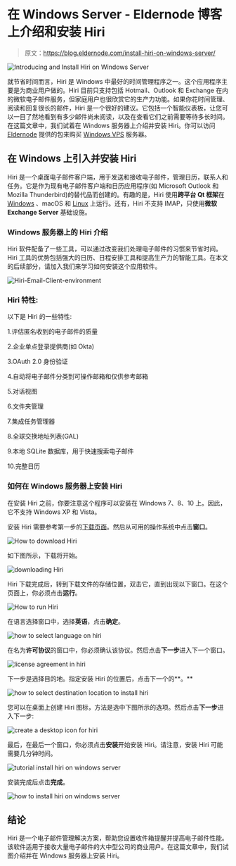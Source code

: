 # 在 Windows Server - Eldernode 博客上介绍和安装 Hiri

> 原文：<https://blog.eldernode.com/install-hiri-on-windows-server/>

![Introducing and Install Hiri on Windows Server](img/a276950e141febefa894b1cd09304249.png)

就节省时间而言，Hiri 是 Windows 中最好的时间管理程序之一。这个应用程序主要是为商业用户做的。Hiri 目前只支持包括 Hotmail、Outlook 和 Exchange 在内的微软电子邮件服务，但家庭用户也很欣赏它的生产力功能。如果你花时间管理、阅读和回复很长的邮件，Hiri 是一个很好的建议。它包括一个智能仪表板，让您可以一目了然地看到有多少邮件尚未阅读，以及在查看它们之前需要等待多长时间。在这篇文章中，我们试着在 Windows 服务器上介绍并安装 Hiri。你可以访问 [Eldernode](https://eldernode.com/) 提供的包来购买 [Windows VPS](https://eldernode.com/windows-vps/) 服务器。

## **在 Windows 上引入并安装 Hiri**

Hiri 是一个桌面电子邮件客户端，用于发送和接收电子邮件，管理日历，联系人和任务。它是作为现有电子邮件客户端和日历应用程序(如 Microsoft Outlook 和 Mozilla Thunderbird)的替代品而创建的。有趣的是，Hiri 使用**跨平台 Qt 框架**在 [Windows](https://blog.eldernode.com/tag/windows/) 、macOS 和 [Linux](https://blog.eldernode.com/tag/linux/) 上运行。还有，Hiri 不支持 IMAP，只使用**微软 Exchange Server** 基础设施。

### **Windows 服务器上的 Hiri 介绍**

Hiri 软件配备了一些工具，可以通过改变我们处理电子邮件的习惯来节省时间。Hiri 工具的优势包括强大的日历、日程安排工具和提高生产力的智能工具。在本文的后续部分，请加入我们来学习如何安装这个应用软件。

![Hiri-Email-Client-environment](img/666e2cbb087435ea8f96fe12dd6d2a06.png)

### **Hiri 特性:**

以下是 Hiri 的一些特性:

1.评估匿名收到的电子邮件的质量

2.企业单点登录提供商(如 Okta)

3.OAuth 2.0 身份验证

4.自动将电子邮件分类到可操作邮箱和仅供参考邮箱

5.对话视图

6.文件夹管理

7.集成任务管理器

8.全球交换地址列表(GAL)

9.本地 SQLite 数据库，用于快速搜索电子邮件

10.完整日历

### **如何在 Windows 服务器上安装 Hiri**

在安装 Hiri 之前，你要注意这个程序可以安装在 Windows 7、8、10 上。因此，它不支持 Windows XP 和 Vista。

安装 Hiri 需要参考第一步的[下载页面](https://www.hiri.com/download/)。然后从可用的操作系统中点击**窗口**。

![How to download Hiri](img/24a03af360913b1e62f69fa388daa13a.png)

如下图所示，下载将开始。

![downloading Hiri](img/76cd86405693c7cc60b54473e075b890.png)

Hiri 下载完成后，转到下载文件的存储位置，双击它，直到出现以下窗口。在这个页面上，你必须点击**运行**。

![How to run Hiri](img/131265f0a7c81835962540180ef05a01.png)

在语言选择窗口中，选择**英语**，点击**确定**。

![how to select language on hiri](img/e6368b6bea02b05d90eb04a72ceb0f31.png)

在名为**许可协议**的窗口中，你必须确认该协议。然后点击**下一步**进入下一个窗口。

![license agreement in hiri](img/33403c37e1a27ac41abdfc14c6ed24ad.png)

下一步是选择目的地。指定安装 Hiri 的位置后，点击下一个的**。**

![how to select destination location to install hiri](img/5e8adb87364c3b935e42bb211ea45527.png)

您可以在桌面上创建 Hiri 图标，方法是选中下图所示的选项。然后点击**下一步**进入下一步:

![create a desktop icon for hiri](img/c4d05e6233c87a2739c1aa4623797381.png)

最后，在最后一个窗口，你必须点击**安装**开始安装 Hiri。请注意，安装 Hiri 可能需要几分钟时间。

![tutorial install hiri on windows server](img/77919e5f4a9750bd81cc7a7f21aba0af.png)

安装完成后点击**完成**。

![how to install hiri on windows server](img/8fa60124ab60fe69ce4c8f4d24507a9e.png)

## 结论

Hiri 是一个电子邮件管理解决方案，帮助您设置收件箱提醒并提高电子邮件性能。该软件适用于接收大量电子邮件的大中型公司的商业用户。在这篇文章中，我们试图介绍并在 Windows 服务器上安装 Hiri。